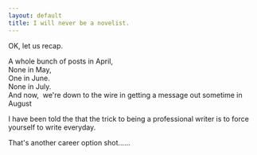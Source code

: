 ```yaml
---
layout: default
title: I will never be a novelist.
---
```

<P>OK, let us recap.&nbsp; </P>
<P>A whole bunch of posts in April, <BR>None in May, <BR>One in June.<BR>None in July.<BR>And now,&nbsp; we're down to the wire in getting a message out sometime in August</P>
<P>I have been told the that the trick to being a professional writer is to force yourself to write everyday.</P>
<P>That's another career option shot......</P>